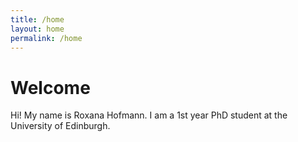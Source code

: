 ```yaml
---
title: /home
layout: home
permalink: /home
---
```


# Welcome

Hi! My name is Roxana Hofmann. I am a 1st year PhD student at the University of Edinburgh.
